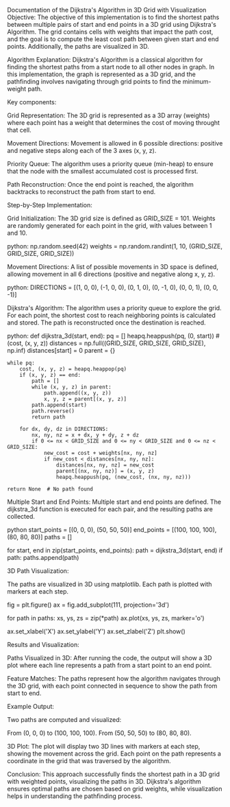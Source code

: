 Documentation of the Dijkstra's Algorithm in 3D Grid with Visualization Objective:
The objective of this implementation is to find the shortest paths between multiple pairs of start and end points in a 3D 
grid using Dijkstra's Algorithm. 
The grid contains cells with weights that impact the path cost, and the goal is to compute the least cost path between given start and end points. 
Additionally, the paths are visualized in 3D.

Algorithm Explanation:
Dijkstra's Algorithm is a classical algorithm for finding the shortest paths from a start node to all other nodes in graph. 
In this implementation, the graph is represented as a 3D grid, and the pathfinding involves navigating through grid points to find the minimum-weight path.

Key components:

Grid Representation: 
The 3D grid is represented as a 3D array (weights) where each point has a weight that determines the cost of moving 
throught that cell.

Movement Directions: 
Movement is allowed in 6 possible directions: positive and negative steps along each of the 3 axes (x, y, z).

Priority Queue: 
The algorithm uses a priority queue (min-heap) to ensure that the node with the smallest accumulated cost is processed 
 first.

Path Reconstruction: Once the end point is reached, the algorithm backtracks to reconstruct the path from start to end.

Step-by-Step Implementation:

Grid Initialization: 
The 3D grid size is defined as GRID_SIZE = 101. Weights are randomly generated for each point in the grid, with values 
between 1 and 10.

python:
np.random.seed(42)
weights = np.random.randint(1, 10, (GRID_SIZE, GRID_SIZE, GRID_SIZE))

Movement Directions: 
A list of possible movements in 3D space is defined, allowing movement in all 6 directions (positive and negative along x, 
y, z).

python:
DIRECTIONS = [(1, 0, 0), (-1, 0, 0), (0, 1, 0), (0, -1, 0), (0, 0, 1), (0, 0, -1)]

Dijkstra's Algorithm: 
The algorithm uses a priority queue to explore the grid. For each point, the shortest cost to reach neighboring points is 
calculated and stored. The path is reconstructed once the destination is reached.

python:
def dijkstra_3d(start, end):
    pq = []
    heapq.heappush(pq, (0, start))  # (cost, (x, y, z))
    distances = np.full((GRID_SIZE, GRID_SIZE, GRID_SIZE), np.inf)
    distances[start] = 0
    parent = {}

    while pq:
        cost, (x, y, z) = heapq.heappop(pq)
        if (x, y, z) == end:
            path = []
            while (x, y, z) in parent:
                path.append((x, y, z))
                x, y, z = parent[(x, y, z)]
            path.append(start)
            path.reverse()
            return path
        
        for dx, dy, dz in DIRECTIONS:
            nx, ny, nz = x + dx, y + dy, z + dz
            if 0 <= nx < GRID_SIZE and 0 <= ny < GRID_SIZE and 0 <= nz < GRID_SIZE:
                new_cost = cost + weights[nx, ny, nz]
                if new_cost < distances[nx, ny, nz]:
                    distances[nx, ny, nz] = new_cost
                    parent[(nx, ny, nz)] = (x, y, z)
                    heapq.heappush(pq, (new_cost, (nx, ny, nz)))

    return None  # No path found

Multiple Start and End Points: 
Multiple start and end points are defined. The dijkstra_3d function is executed for each pair, and the resulting paths are collected.

python
start_points = [(0, 0, 0), (50, 50, 50)]
end_points = [(100, 100, 100), (80, 80, 80)]
paths = []

for start, end in zip(start_points, end_points):
    path = dijkstra_3d(start, end)
    if path:
        paths.append(path)

3D Path Visualization: 

The paths are visualized in 3D using matplotlib. Each path is plotted with markers at each step.

fig = plt.figure()
ax = fig.add_subplot(111, projection='3d')

for path in paths:
    xs, ys, zs = zip(*path)
    ax.plot(xs, ys, zs, marker='o')

ax.set_xlabel('X')
ax.set_ylabel('Y')
ax.set_zlabel('Z')
plt.show()

Results and Visualization:

Paths Visualized in 3D: 
After running the code, the output will show a 3D plot where each line represents a path from a start point to an end point.

Feature Matches: 
The paths represent how the algorithm navigates through the 3D grid, with each point connected in sequence to show the path 
from start to end.

Example Output:

Two paths are computed and visualized:

From (0, 0, 0) to (100, 100, 100).
From (50, 50, 50) to (80, 80, 80).

3D Plot:
The plot will display two 3D lines with markers at each step, showing the movement across the grid. Each point on the path 
represents a coordinate in the grid that was traversed by the algorithm.

Conclusion:
This approach successfully finds the shortest path in a 3D grid with weighted points, visualizing the paths in 3D. 
Dijkstra's algorithm ensures optimal paths are chosen based on grid weights, while visualization helps in understanding the 
pathfinding process.
